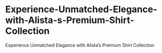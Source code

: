 # Experience-Unmatched-Elegance-with-Alista-s-Premium-Shirt-Collection
Experience Unmatched Elegance with Alista’s Premium Shirt Collection
